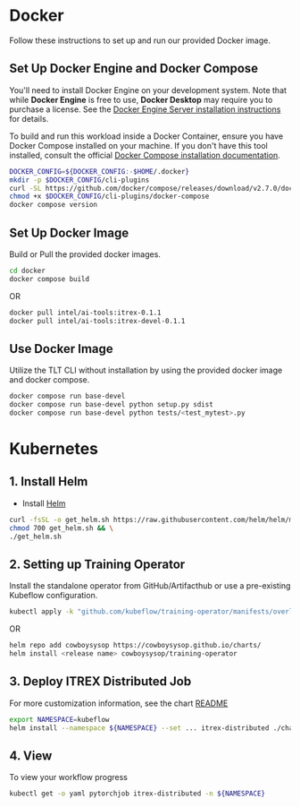 # Docker
Follow these instructions to set up and run our provided Docker image.

## Set Up Docker Engine and Docker Compose
You'll need to install Docker Engine on your development system. Note that while **Docker Engine** is free to use, **Docker Desktop** may require you to purchase a license. See the [Docker Engine Server installation instructions](https://docs.docker.com/engine/install/#server) for details.

To build and run this workload inside a Docker Container, ensure you have Docker Compose installed on your machine. If you don't have this tool installed, consult the official [Docker Compose installation documentation](https://docs.docker.com/compose/install/linux/#install-the-plugin-manually).

```bash
DOCKER_CONFIG=${DOCKER_CONFIG:-$HOME/.docker}
mkdir -p $DOCKER_CONFIG/cli-plugins
curl -SL https://github.com/docker/compose/releases/download/v2.7.0/docker-compose-linux-x86_64 -o $DOCKER_CONFIG/cli-plugins/docker-compose
chmod +x $DOCKER_CONFIG/cli-plugins/docker-compose
docker compose version
```

## Set Up Docker Image
Build or Pull the provided docker images.

```bash
cd docker
docker compose build
```
OR
```bash
docker pull intel/ai-tools:itrex-0.1.1
docker pull intel/ai-tools:itrex-devel-0.1.1
```

## Use Docker Image
Utilize the TLT CLI without installation by using the provided docker image and docker compose.

```bash
docker compose run base-devel
docker compose run base-devel python setup.py sdist
docker compose run base-devel python tests/<test_mytest>.py
```

# Kubernetes
## 1. Install Helm
- Install [Helm](https://helm.sh/docs/intro/install/)
```bash
curl -fsSL -o get_helm.sh https://raw.githubusercontent.com/helm/helm/main/scripts/get-helm-3 && \
chmod 700 get_helm.sh && \
./get_helm.sh
```
## 2. Setting up Training Operator
Install the standalone operator from GitHub/Artifacthub or use a pre-existing Kubeflow configuration.
```bash
kubectl apply -k "github.com/kubeflow/training-operator/manifests/overlays/standalone"
```
OR
```bash
helm repo add cowboysysop https://cowboysysop.github.io/charts/
helm install <release name> cowboysysop/training-operator
```
## 3. Deploy ITREX Distributed Job
For more customization information, see the chart [README](./chart/README.md)
```bash
export NAMESPACE=kubeflow
helm install --namespace ${NAMESPACE} --set ... itrex-distributed ./chart
```
## 4. View 
To view your workflow progress
```bash
kubectl get -o yaml pytorchjob itrex-distributed -n ${NAMESPACE}
```
